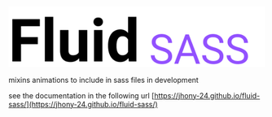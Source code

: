 <p align="center">
    <img src="docs/assets/images/fluid.png" />
</p>

mixins animations to include in sass files in development

see the documentation in the following url [https://jhony-24.github.io/fluid-sass/](https://jhony-24.github.io/fluid-sass/)